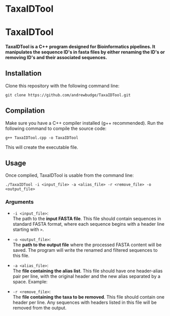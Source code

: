 # TaxaIDTool

# TaxaIDTool

#### TaxaIDTool is a C++ program designed for Bioinformatics pipelines. It manipulates the sequence ID's in fasta files by either renaming the ID's or removing ID's and their associated sequences.

## **Installation**

Clone this repository with the following command line:
```
git clone https://github.com/andrewbudge/TaxaIDTool.git
```

##  **Compilation**

Make sure you have a C++ compiler installed (g++ recommended). Run the following command to compile the source code:

```
g++ TaxaIDTool.cpp -o TaxaIDTool
```

This will create the executable file.

## **Usage**

Once complied, TaxaIDTool is usable from the command line:

```
./TaxaIDTool -i <input_file> -a <alias_file> -r <remove_file> -o <output_file>
```

### **Arguments**

- `-i <input_file>`:  
    The path to the **input FASTA file**. This file should contain sequences in standard FASTA format, where each sequence begins with a header line starting with `>`.
    
- `-o <output_file>`:  
    The **path to the output file** where the processed FASTA content will be saved. The program will write the renamed and filtered sequences to this file.
    
- `-a <alias_file>`:  
    The **file containing the alias list**. This file should have one header-alias pair per line, with the original header and the new alias separated by a space. Example:

- `-r <remove_file>`:  
    The **file containing the taxa to be removed**. This file should contain one header per line. Any sequences with headers listed in this file will be removed from the output. 
